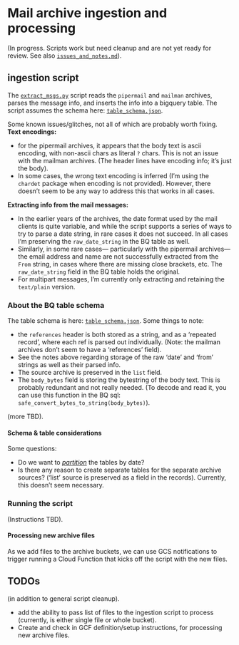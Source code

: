 # Mail archive ingestion and processing

(In progress. Scripts work but need cleanup and are not yet ready for review.  See also [`issues_and_notes.md`][1]).

## ingestion script

The [`extract_msgs.py`][2] script reads the `pipermail` and `mailman` archives, parses the message info, and inserts the info into a bigquery table. The script assumes the schema here: [`table_schema.json`][3].

Some known issues/glitches, not all of which are probably worth fixing.
**Text encodings:**
- for the pipermail archives, it appears that the body text is ascii encoding, with non-ascii chars as literal `?` chars. This is not an issue with the mailman archives. (The header lines have encoding info; it’s just the body).
- In some cases, the wrong text encoding is inferred (I’m using the `chardet` package when encoding is not provided).  However, there doesn’t seem to be any way to address  this that works in all cases.

**Extracting info from the mail messages:**
- In the earlier years of the archives, the date format used by the mail clients is quite variable, and while the script supports a series of ways to try to parse a date string, in rare cases it does not succeed.  In all cases I’m preserving the `raw_date_string` in the BQ table as well.
- Similarly, in some rare cases— particularly with the pipermail archives— the email address and name are not successfully extracted from the `From` string, in cases where there are missing close brackets, etc. The `raw_date_string` field in the BQ table holds the original.
- For multipart messages, I’m currently only extracting and retaining the `text/plain` version.

### About the BQ table schema

The table schema is here: [`table_schema.json`][4].
Some things to note:
- the `references` header is both stored as a string, and as a ‘repeated record’, where each ref is parsed out individually. (Note: the mailman archives don’t seem to have a ‘references’ field).
- See the notes above regarding storage of the raw ‘date’ and ‘from’ strings as well as their parsed info.
- The source archive is preserved in the `list` field.
- The `body_bytes` field is storing the bytestring of the body text.  This is probably redundant and not really needed.  (To decode and read it, you can use this function in the BQ sql: `safe_convert_bytes_to_string(body_bytes)`).

(more TBD).

#### Schema & table considerations
Some questions:
- Do we want to [_partition_][5] the tables by date?
- Is there any reason to create separate tables for the separate archive sources? (‘list’ source is preserved as a field in the records).  Currently, this doesn’t seem necessary.

### Running the script
(Instructions TBD).

#### Processing new archive files

As we add files to the archive buckets, we can use GCS notifications to trigger running a Cloud Function that kicks off the script with the new files.


## TODOs
(in addition to general script cleanup).

- add the ability to pass list of files to the ingestion script to process (currently, is either single file or whole bucket).
- Create and check in GCF definition/setup instructions, for processing new archive files.


[1]:	./issues_and_notes.md
[2]:	./extract_msgs.py
[3]:	../table_schema.json
[4]:	../table_schema.json
[5]:	https://cloud.google.com/bigquery/docs/partitioned-tables
